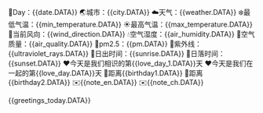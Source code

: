 📆Day：{{date.DATA}}
🌏城市：{{city.DATA}}
☁️天气：{{weather.DATA}}
❄️最低气温：{{min_temperature.DATA}} 
☀️最高气温：{{max_temperature.DATA}} 
🍃当前风向：{{wind_direction.DATA}} 
💧空气湿度：{{air_humidity.DATA}} 
💨空气质量：{{air_quality.DATA}} 
🌲pm2.5：{{pm.DATA}} 
🔅紫外线：{{ultraviolet_rays.DATA}} 
🌄日出时间：{{sunrise.DATA}} 
🌇日落时间：{{sunset.DATA}} 
❤️今天是我们相识的第{{love_day_1.DATA}}天 
❤️今天是我们在一起的第{{love_day.DATA}}天
💞距离{{birthday1.DATA}} 
💞距离{{birthday2.DATA}} 
✉️{{note_en.DATA}} 
✉️{{note_ch.DATA}} 



{{greetings_today.DATA}}
